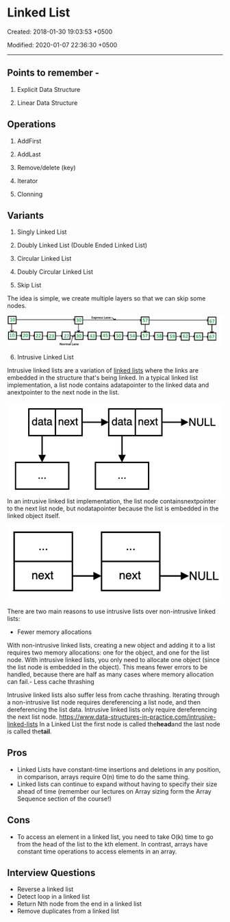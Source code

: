 # Linked List

Created: 2018-01-30 19:03:53 +0500

Modified: 2020-01-07 22:36:30 +0500

---

## Points to remember -

1. Explicit Data Structure

2. Linear Data Structure

## Operations

1. AddFirst

2. AddLast

3. Remove/delete (key)

4. Iterator

5. Clonning

## Variants

1. Singly Linked List

2. Doubly Linked List (Double Ended Linked List)

3. Circular Linked List

4. Doubly Circular Linked List

5. Skip List

The idea is simple, we create multiple layers so that we can skip some nodes.

![image](media/Linked-List-image1.png)

6. Intrusive Linked List

Intrusive linked lists are a variation of [linked lists](https://www.data-structures-in-practice.com/linked-lists/) where the links are embedded in the structure that's being linked.
In a typical linked list implementation, a list node contains adatapointer to the linked data and anextpointer to the next node in the list.

![image](media/Linked-List-image2.png)
In an intrusive linked list implementation, the list node containsnextpointer to the next list node, but nodatapointer because the list is embedded in the linked object itself.

![image](media/Linked-List-image3.png)

There are two main reasons to use intrusive lists over non-intrusive linked lists:

- Fewer memory allocations

With non-intrusive linked lists, creating a new object and adding it to a list requires two memory allocations: one for the object, and one for the list node. With intrusive linked lists, you only need to allocate one object (since the list node is embedded in the object). This means fewer errors to be handled, because there are half as many cases where memory allocation can fail.-   Less cache thrashing

Intrusive linked lists also suffer less from cache thrashing. Iterating through a non-intrusive list node requires dereferencing a list node, and then dereferencing the list data. Intrusive linked lists only require dereferencing the next list node.
<https://www.data-structures-in-practice.com/intrusive-linked-lists>
In a Linked List the first node is called the**head**and the last node is called the**tail**.

##

## Pros

- Linked Lists have constant-time insertions and deletions in any position, in comparison, arrays require O(n) time to do the same thing.
- Linked lists can continue to expand without having to specify their size ahead of time (remember our lectures on Array sizing form the Array Sequence section of the course!)

##

## Cons

- To access an element in a linked list, you need to take O(k) time to go from the head of the list to the kth element. In contrast, arrays have constant time operations to access elements in an array.

## Interview Questions

- Reverse a linked list
- Detect loop in a linked list
- Return Nth node from the end in a linked list
- Remove duplicates from a linked list
